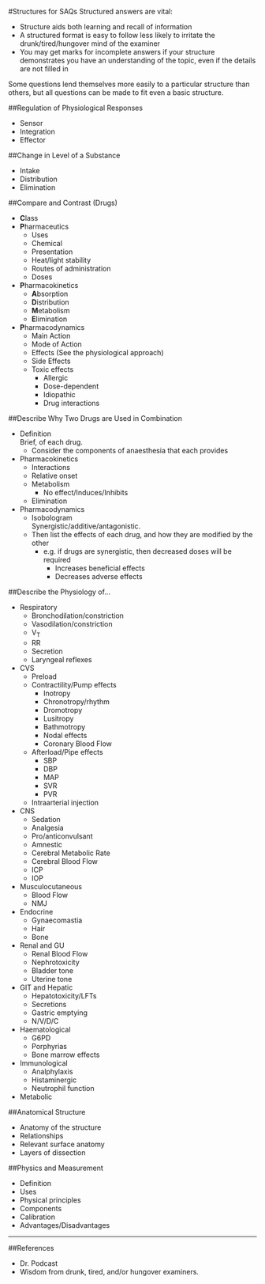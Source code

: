 #Structures for SAQs
Structured answers are vital:
* Structure aids both learning and recall of information
* A structured format is easy to follow less likely to irritate the drunk/tired/hungover mind of the examiner
* You may get marks for incomplete answers if your structure demonstrates you have an understanding of the topic, even if the details are not filled in

Some questions lend themselves more easily to a particular structure than others, but all questions can be made to fit even a basic structure.

##Regulation of Physiological Responses
* Sensor
* Integration
* Effector

##Change in Level of a Substance
* Intake
* Distribution
* Elimination

##Compare and Contrast (Drugs)
* **C**lass
* **P**harmaceutics
    * Uses
    * Chemical
    * Presentation
    * Heat/light stability
    * Routes of administration
    * Doses
* **P**harmacokinetics
    * **A**bsorption
    * **D**istribution
    * **M**etabolism
    * **E**limination
* **P**harmacodynamics
    * Main Action
    * Mode of Action
    * Effects (See the physiological approach)
    * Side Effects
    * Toxic effects
        * Allergic
        * Dose-dependent
        * Idiopathic
        * Drug interactions

##Describe Why Two Drugs are Used in Combination
* Definition  
Brief, of each drug.
    * Consider the components of anaesthesia that each provides
* Pharmacokinetics
    * Interactions
    * Relative onset
    * Metabolism
        * No effect/Induces/Inhibits
    * Elimination
* Pharmacodynamics
    * Isobologram  
    Synergistic/additive/antagonistic.
    * Then list the effects of each drug, and how they are modified by the other
        * e.g. if drugs are synergistic, then decreased doses will be required
            * Increases beneficial effects
            * Decreases adverse effects
            

##Describe the Physiology of...
* Respiratory
    * Bronchodilation/constriction
    * Vasodilation/constriction
    * V<sub>T</sub>
    * RR
    * Secretion
    * Laryngeal reflexes
* CVS
    * Preload
    * Contractility/Pump effects
        * Inotropy
        * Chronotropy/rhythm
        * Dromotropy
        * Lusitropy
        * Bathmotropy
        * Nodal effects
        * Coronary Blood Flow
    * Afterload/Pipe effects
        * SBP
        * DBP
        * MAP
        * SVR
        * PVR
    * Intraarterial injection
* CNS
    * Sedation
    * Analgesia
    * Pro/anticonvulsant
    * Amnestic
    * Cerebral Metabolic Rate
    * Cerebral Blood Flow
    * ICP
    * IOP
* Musculocutaneous
    * Blood Flow
    * NMJ
* Endocrine
    * Gynaecomastia
    * Hair
    * Bone
* Renal and GU
    * Renal Blood Flow
    * Nephrotoxicity
    * Bladder tone
    * Uterine tone
* GIT and Hepatic
    * Hepatotoxicity/LFTs
    * Secretions
    * Gastric emptying
    * N/V/D/C
* Haematological
    * G6PD
    * Porphyrias
    * Bone marrow effects
* Immunological
    * Analphylaxis
    * Histaminergic
    * Neutrophil function
* Metabolic

##Anatomical Structure
* Anatomy of the structure
* Relationships
* Relevant surface anatomy
* Layers of dissection  

##Physics and Measurement
* Definition
* Uses
* Physical principles
* Components
* Calibration
* Advantages/Disadvantages

---

##References
* Dr. Podcast
* Wisdom from drunk, tired, and/or hungover examiners.
